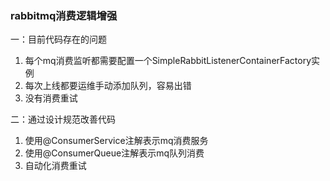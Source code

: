 ### rabbitmq消费逻辑增强

一：目前代码存在的问题
1. 每个mq消费监听都需要配置一个SimpleRabbitListenerContainerFactory实例
2. 每次上线都要运维手动添加队列，容易出错
3. 没有消费重试

二：通过设计规范改善代码
1. 使用@ConsumerService注解表示mq消费服务
2. 使用@ConsumerQueue注解表示mq队列消费
3. 自动化消费重试